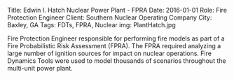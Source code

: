 Title: Edwin I. Hatch Nuclear Power Plant - FPRA
Date: 2016-01-01
Role: Fire Protection Engineer
Client: Southern Nuclear Operating Company
City: Baxley, GA
Tags: FDTs, FPRA, Nuclear
img: PlantHatch.jpg

Fire Protection Engineer responsible for performing fire models as part of a Fire Probabilistic Risk Assessment (FPRA). The FPRA required analyzing a large number of ignition sources for impact on nuclear operations. Fire Dynamics Tools were used to model thousands of scenarios throughout the multi-unit power plant.
